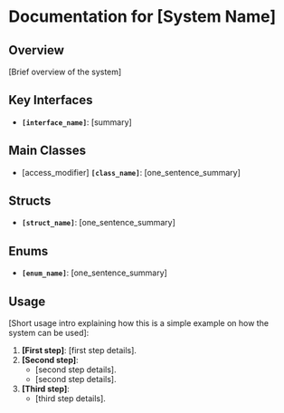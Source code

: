 # Documentation for [System Name]

## Overview

[Brief overview of the system]

## Key Interfaces

- **`[interface_name]`**: [summary]

## Main Classes

- [access_modifier] **`[class_name]`**: [one_sentence_summary]

## Structs

- **`[struct_name]`**: [one_sentence_summary]

## Enums

- **`[enum_name]`**: [one_sentence_summary]

## Usage

[Short usage intro explaining how this is a simple example on how the system can be used]:

1. **[First step]**: [first step details].
2. **[Second step]**:
    - [second step details].
    - [second step details].
3. **[Third step]**:
    - [third step details].